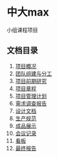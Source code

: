 # 中大max
小组课程项目

## 文档目录

1. [项目概况]()
2. [团队组建与分工]()
3. [项目前期研究]([https://github.com/ITProjectManagementTeam/SYSUmax/blob/master/%E9%A1%B9%E7%9B%AE%E5%89%8D%E6%9C%9F%E7%A0%94%E7%A9%B6/%E9%A1%B9%E7%9B%AE%E5%89%8D%E6%9C%9F%E7%A0%94%E7%A9%B6.md](https://github.com/ITProjectManagementTeam/SYSUmax/blob/master/项目前期研究/项目前期研究.md))
4. [项目章程](项目章程.md)
5. [项目管理计划](https://github.com/ITProjectManagementTeam/SYSUmax/blob/master/max%E7%AE%A1%E7%90%86%E8%AE%A1%E5%88%92.md)
6. [需求调查报告]()
7. [设计文档]()
8. [生产规范]()
9. [成品展示]()
10. [会议记录]()
11. [看板]()
12. [最终报告]()

